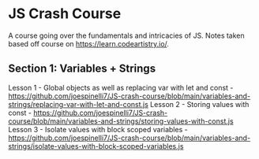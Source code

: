 # JS Crash Course
A course going over the fundamentals and intricacies of JS. Notes taken based off course on https://learn.codeartistry.io/.

## Section 1: Variables + Strings
Lesson 1 - Global objects as well as replacing var with let and const - https://github.com/joespinelli7/JS-crash-course/blob/main/variables-and-strings/replacing-var-with-let-and-const.js
Lesson 2 - Storing values with const - https://github.com/joespinelli7/JS-crash-course/blob/main/variables-and-strings/storing-values-with-const.js
Lesson 3 - Isolate values with block scoped variables - https://github.com/joespinelli7/JS-crash-course/blob/main/variables-and-strings/isolate-values-with-block-scoped-variables.js
